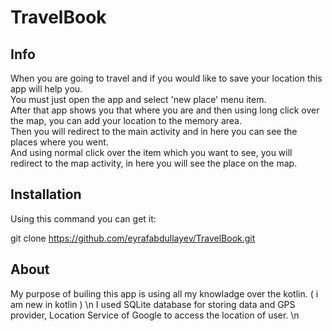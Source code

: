 # TravelBook


## Info
When you are going to travel and if you would like to save your location this app will help you. \
You must just open the app and select 'new place' menu item. \
After that app shows you that where you are and then using long click over the map, you can add your location to the memory area. \
Then you will redirect to the main activity and in here you can see the places where you went. \
And using normal click over the item which you want to see, you will redirect to the map activity, in here you will see the place on the map.

## Installation

Using this command you can get it:

git clone https://github.com/eyrafabdullayev/TravelBook.git

## About

My purpose of builing this app is using all my knowladge over the kotlin. ( i am new in kotlin ) \n
I used SQLite database for storing data and GPS provider, Location Service of Google to access the location of user. \n


